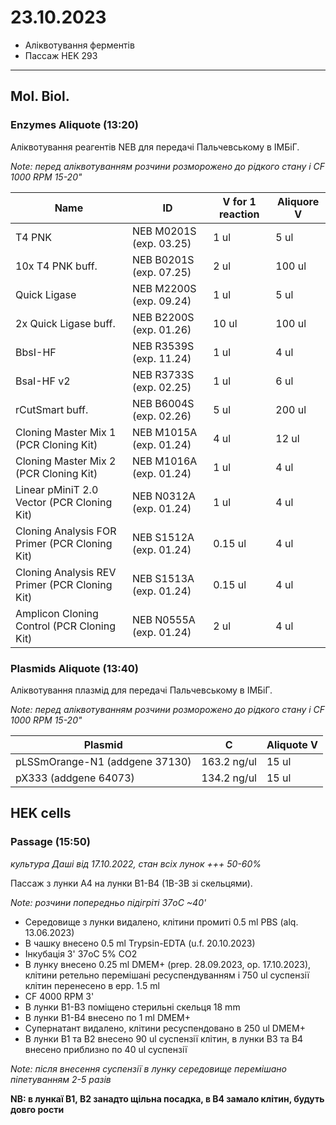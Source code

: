 23.10.2023
=========
- Аліквотування ферментів
- Пассаж HEK 293

---

## Mol. Biol.
### Enzymes Aliquote (13:20)
Аліквотування реагентів NEB  для передачі Пальчевському в ІМБіГ.

_Note: перед аліквотуванням розчини розморожено до рідкого стану і CF 1000 RPM 15-20"_

| Name                                          | ID                      | V for 1 reaction | Aliquore V |
| --------------------------------------------- | ----------------------- | ---------------- | ---------- |
| T4 PNK                                        | NEB M0201S (exp. 03.25) | 1 ul             | 5 ul       |
| 10x T4 PNK buff.                              | NEB B0201S (exp. 07.25) | 2 ul             | 100 ul     |
| Quick Ligase                                  | NEB M2200S (exp. 09.24) | 1 ul             | 5 ul       |
| 2x Quick Ligase buff.                         | NEB B2200S (exp. 01.26) | 10 ul            | 100 ul     |
| BbsI-HF                                       | NEB R3539S (exp. 11.24) | 1 ul             | 4 ul       |
| BsaI-HF v2                                    | NEB R3733S (exp. 02.25) | 1 ul             | 6 ul       |
| rCutSmart buff.                               | NEB B6004S (exp. 02.26) | 5 ul             | 200 ul     |
| Cloning Master Mix 1 (PCR Cloning Kit)        | NEB M1015A (exp. 01.24) | 4 ul             | 12 ul      |
| Cloning Master Mix 2 (PCR Cloning Kit)        | NEB M1016A (exp. 01.24) | 1 ul             | 4 ul       |
| Linear pMiniT 2.0 Vector (PCR Cloning Kit)    | NEB N0312A (exp. 01.24) | 1 ul             | 4 ul       |
| Cloning Analysis FOR Primer (PCR Cloning Kit) | NEB S1512A (exp. 01.24) | 0.15 ul          | 4 ul       |
| Cloning Analysis REV Primer (PCR Cloning Kit) | NEB S1513A (exp. 01.24) | 0.15 ul          | 4 ul       |
| Amplicon Cloning Control (PCR Cloning Kit)    | NEB N0555A (exp. 01.24) | 2 ul             | 4 ul       |

### Plasmids Aliquote (13:40)
Аліквотування плазмід  для передачі Пальчевському в ІМБіГ.

_Note: перед аліквотуванням розчини розморожено до рідкого стану і CF 1000 RPM 15-20"_

| Plasmid                        | C           | Aliquote V |
| ------------------------------ | ----------- | ---------- |
| pLSSmOrange-N1 (addgene 37130) | 163.2 ng/ul | 15 ul      |
| pX333 (addgene 64073)          | 134.2 ng/ul | 15 ul      |

## HEK cells
### Passage (15:50)
_культура Даші від 17.10.2022, стан всіх лунок +++ 50-60%_

Пассаж з лунки A4 на лунки B1-B4 (1B-3B зі скельцями).

_Note: розчини попередньо підігріті 37oC ~40'_

- Середовище з лунки видалено, клітини промиті 0.5 ml PBS (alq. 13.06.2023)
- В чашку внесено 0.5 ml Trypsin-EDTA (u.f. 20.10.2023)
- Інкубація 3' 37oC 5% CO2
- В лунку внесено 0.25 ml DMEM+ (prep. 28.09.2023, op. 17.10.2023), клітини ретельно перемішані ресуспендуванням і 750 ul суспензії клітин перенесено в epp. 1.5 ml
- CF 4000 RPM 3'
- В лунки B1-B3 поміщено стерильні скельця 18 mm
- В лунки B1-B4 внесено по 1 ml DMEM+
- Супернатант видалено, клітини ресуспендовано в 250 ul DMEM+
- В лунки B1 та B2 внесено 90 ul суспензії клітин, в лунки B3 та B4 внесено приблизно по 40 ul суспензії

_Note: після внесення суспензії в лунку середовище перемішано піпетуванням 2-5 разів_

__NB: в лункаї B1, B2 занадто щільна посадка, в B4 замало клітин, будуть довго рости__
